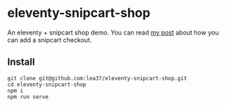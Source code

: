 # eleventy-snipcart-shop
An eleventy + snipcart shop demo. 
You can read [my post](https://lea-tortay.com/journal/eleventy-and-snipcart-shop/) about how you can add a snipcart checkout.

## Install
```
git clone git@github.com:lea37/eleventy-snipcart-shop.git
cd eleventy-snipcart-shop
npm i
npm run serve
```


